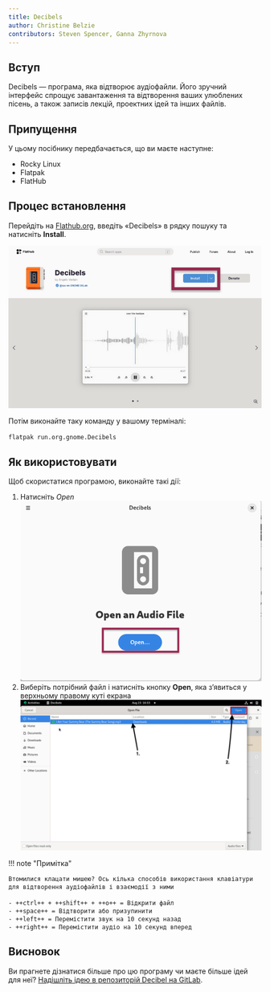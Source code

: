 ```yaml
---
title: Decibels
author: Christine Belzie
contributors: Steven Spencer, Ganna Zhyrnova
---
```


## Вступ

Decibels — програма, яка відтворює аудіофайли. Його зручний інтерфейс спрощує завантаження та відтворення ваших улюблених пісень, а також записів лекцій, проектних ідей та інших файлів.

## Припущення

У цьому посібнику передбачається, що ви маєте наступне:

- Rocky Linux
- Flatpak
- FlatHub

## Процес встановлення

Перейдіть на [Flathub.org](https://flathub.org), введіть «Decibels» в рядку пошуку та натисніть **Install**.

![Screenshot of the Decibels app page on FlatHub, showing the install button being highlighted by a red rectangle](images/01_decibels.png)

Потім виконайте таку команду у вашому терміналі:

`flatpak run.org.gnome.Decibels`

## Як використовувати

Щоб скористатися програмою, виконайте такі дії:

1. Натисніть _Open_
   ![Screenshot of Decibels' landing page with a red rectangle surrounding the blue open button](images/02_decibels.png)
2. Виберіть потрібний файл і натисніть кнопку **Open**, яка з’явиться у верхньому правому куті екрана
   ![Screenshot of Decibels file selection interface with numbered arrows indicating audio file and Open button](images/03_decibels.png)

!!! note "Примітка"

```
Втомилися клацати мишею? Ось кілька способів використання клавіатури для відтворення аудіофайлів і взаємодії з ними

- ++ctrl++ + ++shift++ + ++o++ = Відкрити файл
- ++space++ = Відтворити або призупинити
- ++left++ = Перемістити звук на 10 секунд назад
- ++right++ = Перемістити аудіо на 10 секунд вперед
```

## Висновок

Ви прагнете дізнатися більше про цю програму чи маєте більше ідей для неї? [Надішліть ідею в репозиторій Decibel на GitLab](https://gitlab.gnome.org/GNOME/Incubator/decibels/-/issues).
